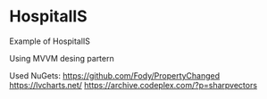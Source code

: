 # HospitalIS
Example of HospitalIS

Using MVVM desing partern

Used NuGets:
https://github.com/Fody/PropertyChanged
https://lvcharts.net/
https://archive.codeplex.com/?p=sharpvectors
